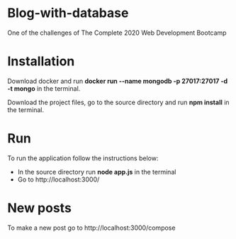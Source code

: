 # Blog-with-database
One of the challenges of The Complete 2020 Web Development Bootcamp

# Installation
Download docker and run <strong>docker run --name mongodb -p 27017:27017 -d -t mongo</strong> in the terminal.

Download the project files, go to the source directory and run <strong>npm install</strong> in the terminal.

# Run
To run the application follow the instructions below:
  <ul>
    <li>In the source directory run <strong>node app.js</strong> in the terminal</li>
    <li>Go to http://localhost:3000/</li>
  </ul>
 
# New posts
To make a new post go to http://localhost:3000/compose
